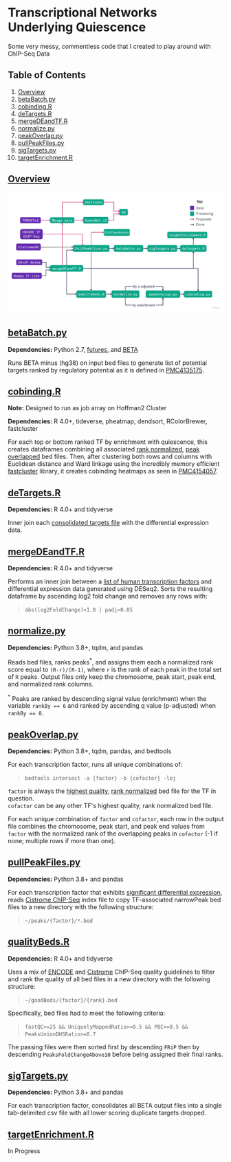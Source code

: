 # Transcriptional Networks Underlying Quiescence
Some very messy, commentless code that I created to play around with ChIP-Seq Data


## Table of Contents
1. [Overview](#Overview)
2. [betaBatch.py](#betaBatch.py)
2. [cobinding.R](#cobinding.R)
4. [deTargets.R](#deTargets.R)
5. [mergeDEandTF.R](#mergeDEandTF.R)
6. [normalize.py](#normalize.py)
7. [peakOverlap.py](#peakOverlap.py)
8. [pullPeakFiles.py](#pullPeakFiles.py)
9. [sigTargets.py](#sigTargets.py)
10. [targetEnrichment.R](#targetEnrichment.R)


## [Overview](https://miro.com/app/board/o9J_kmhzx0k=/?moveToWidget=3074457349492140638&cot=12)
![Workflow](workflow.png)


## [betaBatch.py](betaBatch.py)
**Dependencies:** Python 2.7, [futures](https://pypi.org/project/futures/), and [BETA](http://cistrome.org/BETA/)

Runs BETA minus (hg38) on input bed files to generate list of potential targets ranked by regulatory potential as it is defined in [PMC4135175](https://www.ncbi.nlm.nih.gov/pmc/articles/PMC4135175/).


## [cobinding.R](cobinding.R)
**Note:** Designed to run as job array on Hoffman2 Cluster

**Dependencies:** R 4.0+, tideverse, pheatmap, dendsort, RColorBrewer, fastcluster

For each top or bottom ranked TF by enrichment with quiescence, this creates dataframes combining all associated [rank normalized](#normalize.py), [peak overlapped](#peakOverlap.py) bed files. Then, after clustering both rows and columns with Euclidean distance and Ward linkage using the incredibly memory efficient [fastcluster](http://danifold.net/fastcluster.html) library, it creates cobinding heatmaps as seen in [PMC4154057](https://www.ncbi.nlm.nih.gov/pmc/articles/PMC4154057/).


## [deTargets.R](deTargets.R)
**Dependencies:** R 4.0+ and tidyverse

Inner join each [consolidated targets file](#sigTargets.py) with the differential expression data.


## [mergeDEandTF.R](mergeDEandTF.R)
**Dependencies:** R 4.0+ and tidyverse

Performs an inner join between a [list of human transcription factors](http://humantfs.ccbr.utoronto.ca/download.php) and differential expression data generated using DESeq2. Sorts the resulting dataframe by ascending log2 fold change and removes any rows with:  
>`abs(log2FoldChange)<1.0 | padj>0.05`


## [normalize.py](normalize.py)
**Dependencies:** Python 3.8+, tqdm, and pandas

Reads bed files, ranks peaks<sup>*</sup>, and assigns them each a normalized rank score equal to `(R-r)/(R-1)`, where `r` is the rank of each peak in the total set of `R` peaks. Output files only keep the chromosome, peak start, peak end, and normalized rank columns.

<sup>*</sup> Peaks are ranked by descending signal value (enrichment) when the variable `rankBy == 6` and ranked by ascending q value (p-adjusted) when `rankBy == 8`.


## [peakOverlap.py](peakOverlap.py)
**Dependencies:** Python 3.8+, tqdm, pandas, and bedtools

For each transcription factor, runs all unique combinations of:
>`bedtools intersect -a {factor} -b {cofactor} -loj` 

`factor` is always the [highest quality](qualityBeds.R), [rank normalized](#normalize.py) bed file for the TF in question.  
`cofactor` can be any other TF's highest quality, rank normalized bed file.

For each unique combination of `factor` and `cofactor`, each row in the output file combines the chromosome, peak start, and peak end values from `factor` with the normalized rank of the overlapping peaks in `cofactor` (-1 if none; multiple rows if more than one).


## [pullPeakFiles.py](pullPeakFiles.py)
**Dependencies:** Python 3.8+ and pandas

For each transcription factor that exhibits [significant differential expression](#mergeDEandTF.R), reads [Cistrome ChIP-Seq](http://cistrome.org/db) index file to copy TF-associated narrowPeak bed files to a new directory with the following structure:
>`~/peaks/{factor}/*.bed`


## [qualityBeds.R](qualityBeds.R)
**Dependencies:** R 4.0+ and tidyverse

Uses a mix of [ENCODE](https://www.encodeproject.org/data-standards/terms/) and [Cistrome](http://cistrome.org/db/#/about) ChIP-Seq quality guidelines to filter and rank the quality of all bed files in a new directory with the following structure:
>`~/goodBeds/{factor}/{rank}.bed`

Specifically, bed files had to meet the following criteria:
>`fastQC>=25 && UniquelyMappedRatio>=0.5 && PBC>=0.5 && PeaksUnionDHSRatio>=0.7`

The passing files were then sorted first by descending `FRiP` then by descending `PeaksFoldChangeAbove10` before being assigned their final ranks.


## [sigTargets.py](sigTargets.py)
**Dependencies:** Python 3.8+ and pandas

For each transcription factor, consolidates all BETA output files into a single tab-delimited csv file with all lower scoring duplicate targets dropped.


## [targetEnrichment.R](targetEnrichment.R)
In Progress